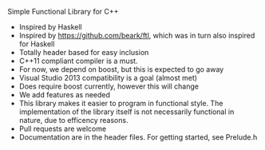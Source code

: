 Simple Functional Library for C++

- Inspired by Haskell
- Inspired by https://github.com/beark/ftl, which was in turn also inspired for Haskell
- Totally header based for easy inclusion
- C++11 compliant compiler is a must.
- For now, we depend on boost, but this is expected to go away
- Visual Studio 2013 compatibility is a goal (almost met)
- Does require boost currently, however this will change
- We add features as needed
- This library makes it easier to program in functional style. The implementation of the library itself is not necessarily functional in nature, due to efficency reasons.
- Pull requests are welcome
- Documentation are in the header files. For getting started, see Prelude.h

